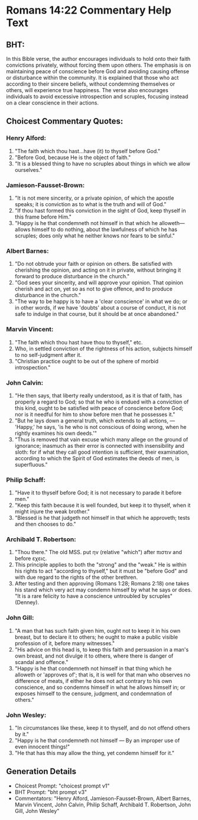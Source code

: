 # Romans 14:22 Commentary Help Text

## BHT:
In this Bible verse, the author encourages individuals to hold onto their faith convictions privately, without forcing them upon others. The emphasis is on maintaining peace of conscience before God and avoiding causing offense or disturbance within the community. It is explained that those who act according to their sincere beliefs, without condemning themselves or others, will experience true happiness. The verse also encourages individuals to avoid excessive introspection and scruples, focusing instead on a clear conscience in their actions.

## Choicest Commentary Quotes:
### Henry Alford:
1. "The faith which thou hast...have (it) to thyself before God." 
2. "Before God, because He is the object of faith."
3. "It is a blessed thing to have no scruples about things in which we allow ourselves."

### Jamieson-Fausset-Brown:
1. "It is not mere sincerity, or a private opinion, of which the apostle speaks; it is conviction as to what is the truth and will of God."
2. "If thou hast formed this conviction in the sight of God, keep thyself in this frame before Him."
3. "Happy is he that condemneth not himself in that which he alloweth—allows himself to do nothing, about the lawfulness of which he has scruples; does only what he neither knows nor fears to be sinful."

### Albert Barnes:
1. "Do not obtrude your faith or opinion on others. Be satisfied with cherishing the opinion, and acting on it in private, without bringing it forward to produce disturbance in the church."
2. "God sees your sincerity, and will approve your opinion. That opinion cherish and act on, yet so as not to give offence, and to produce disturbance in the church."
3. "The way to be happy is to have a 'clear conscience' in what we do; or in other words, if we have 'doubts' about a course of conduct, it is not safe to indulge in that course, but it should be at once abandoned."

### Marvin Vincent:
1. "The faith which thou hast have thou to thyself," etc.
2. Who, in settled conviction of the rightness of his action, subjects himself to no self-judgment after it.
3. "Christian practice ought to be out of the sphere of morbid introspection."

### John Calvin:
1. "He then says, that liberty really understood, as it is that of faith, has properly a regard to God; so that he who is endued with a conviction of this kind, ought to be satisfied with peace of conscience before God; nor is it needful for him to show before men that he possesses it."
2. "But he lays down a general truth, which extends to all actions, — 'Happy,' he says, 'is he who is not conscious of doing wrong, when he rightly examines his own deeds.'"
3. "Thus is removed that vain excuse which many allege on the ground of ignorance; inasmuch as their error is connected with insensibility and sloth: for if what they call good intention is sufficient, their examination, according to which the Spirit of God estimates the deeds of men, is superfluous."

### Philip Schaff:
1. "Have it to thyself before God; it is not necessary to parade it before men." 
2. "Keep this faith because it is well founded, but keep it to thyself, when it might injure the weak brother."
3. "Blessed is he that judgeth not himself in that which he approveth; tests and then chooses to do."

### Archibald T. Robertson:
1. "Thou there." The old MSS. put ην (relative "which") after πιστιν and before εχεις.
2. This principle applies to both the "strong" and the "weak." He is within his rights to act "according to thyself," but it must be "before God" and with due regard to the rights of the other brethren.
3. After testing and then approving (Romans 1:28; Romans 2:18) one takes his stand which very act may condemn himself by what he says or does. "It is a rare felicity to have a conscience untroubled by scruples" (Denney).

### John Gill:
1. "A man that has such faith given him, ought not to keep it in his own breast, but to declare it to others; he ought to make a public visible profession of it, before many witnesses."
2. "His advice on this head is, to keep this faith and persuasion in a man's own breast, and not divulge it to others, where there is danger of scandal and offence."
3. "Happy is he that condemneth not himself in that thing which he alloweth or 'approves of'; that is, it is well for that man who observes no difference of meats, if either he does not act contrary to his own conscience, and so condemns himself in what he allows himself in; or exposes himself to the censure, judgment, and condemnation of others."

### John Wesley:
1. "In circumstances like these, keep it to thyself, and do not offend others by it."
2. "Happy is he that condemneth not himself — By an improper use of even innocent things!"
3. "He that has this may allow the thing, yet condemn himself for it."


## Generation Details
- Choicest Prompt: "choicest prompt v1"
- BHT Prompt: "bht prompt v3"
- Commentators: "Henry Alford, Jamieson-Fausset-Brown, Albert Barnes, Marvin Vincent, John Calvin, Philip Schaff, Archibald T. Robertson, John Gill, John Wesley"
